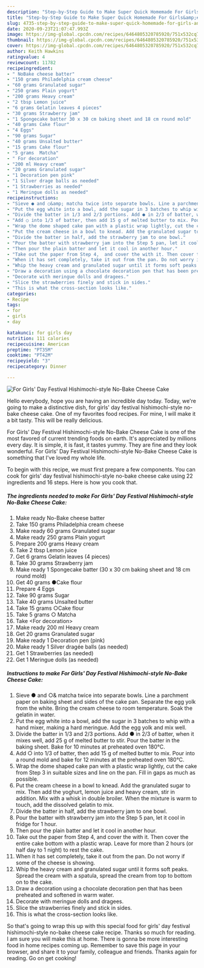 ```yaml
---
description: "Step-by-Step Guide to Make Super Quick Homemade For Girls&amp;#39; Day Festival Hishimochi-style No-Bake Cheese Cake"
title: "Step-by-Step Guide to Make Super Quick Homemade For Girls&amp;#39; Day Festival Hishimochi-style No-Bake Cheese Cake"
slug: 4735-step-by-step-guide-to-make-super-quick-homemade-for-girls-and-39-day-festival-hishimochi-style-no-bake-cheese-cake
date: 2020-09-23T21:07:47.993Z
image: https://img-global.cpcdn.com/recipes/6464805320785920/751x532cq70/for-girls-day-festival-hishimochi-style-no-bake-cheese-cake-recipe-main-photo.jpg
thumbnail: https://img-global.cpcdn.com/recipes/6464805320785920/751x532cq70/for-girls-day-festival-hishimochi-style-no-bake-cheese-cake-recipe-main-photo.jpg
cover: https://img-global.cpcdn.com/recipes/6464805320785920/751x532cq70/for-girls-day-festival-hishimochi-style-no-bake-cheese-cake-recipe-main-photo.jpg
author: Keith Hawkins
ratingvalue: 4
reviewcount: 11782
recipeingredient:
- " NoBake cheese batter"
- "150 grams Philadelphia cream cheese"
- "60 grams Granulated sugar"
- "250 grams Plain yogurt"
- "200 grams Heavy cream"
- "2 tbsp Lemon juice"
- "6 grams Gelatin leaves 4 pieces"
- "30 grams Strawberry jam"
- "1 Spongecake batter 30 x 30 cm baking sheet and 18 cm round mold"
- "40 grams Cake flour"
- "4 Eggs"
- "90 grams Sugar"
- "40 grams Unsalted butter"
- "15 grams Cake flour"
- "5 grams  Matcha"
- " For decoration"
- "200 ml Heavy cream"
- "20 grams Granulated sugar"
- "1 Decoration pen pink"
- "1 Silver drage balls as needed"
- "1 Strawberries as needed"
- "1 Meringue dolls as needed"
recipeinstructions:
- "Sieve ● and ○&amp; matcha twice into separate bowls. Line a parchment paper on baking sheet and sides of the cake pan. Separate the egg yolk from the white. Bring the cream cheese to room temperature. Soak the gelatin in water."
- "Put the egg white into a bowl, add the sugar in 3 batches to whip with a hand mixer, making a hard meringue. Add the egg yolk and mix well."
- "Divide the batter in 1/3 and 2/3 portions. Add ● in 2/3 of batter, when it mixes well, add 25 g of melted butter to stir. Pour the batter in the baking sheet. Bake for 10 minutes at preheated oven 180°C."
- "Add ○ into 1/3 of batter, then add 15 g of melted butter to mix. Pour into a round mold and bake for 12 minutes at the preheated oven 180°C."
- "Wrap the dome shaped cake pan with a plastic wrap lightly, cut the cake from Step 3 in suitable sizes and line on the pan. Fill in gaps as much as possible."
- "Put the cream cheese in a bowl to knead. Add the granulated sugar to mix. Then add the yoghurt, lemon juice and heavy cream, stir in addition. Mix with a whisk in double broiler. When the mixture is warm to touch, add the dissolved gelatin to mix."
- "Divide the batter in half, add the strawberry jam to one bowl."
- "Pour the batter with strawberry jam into the Step 5 pan, let it cool in fridge for 1 hour."
- "Then pour the plain batter and let it cool in another hour."
- "Take out the paper from Step 4,  and cover the with it. Then cover the entire cake bottom with a plastic wrap. Leave for more than 2 hours (or half day to 1 night) to rest the cake."
- "When it has set completely, take it out from the pan. Do not worry if some of the cheese is showing."
- "Whip the heavy cream and granulated sugar until it forms soft peaks. Spread the cream with a spatula, spread the cream from top to bottom on to the cake."
- "Draw a decoration using a chocolate decoration pen that has been preheated and softened in warm water."
- "Decorate with meringue dolls and dragees."
- "Slice the strawberries finely and stick in sides."
- "This is what the cross-section looks like."
categories:
- Recipe
tags:
- for
- girls
- day

katakunci: for girls day 
nutrition: 111 calories
recipecuisine: American
preptime: "PT35M"
cooktime: "PT42M"
recipeyield: "3"
recipecategory: Dinner

---
```



![For Girls&#39; Day Festival Hishimochi-style No-Bake Cheese Cake](https://img-global.cpcdn.com/recipes/6464805320785920/751x532cq70/for-girls-day-festival-hishimochi-style-no-bake-cheese-cake-recipe-main-photo.jpg)

Hello everybody, hope you are having an incredible day today. Today, we're going to make a distinctive dish, for girls&#39; day festival hishimochi-style no-bake cheese cake. One of my favorites food recipes. For mine, I will make it a bit tasty. This will be really delicious.

For Girls&#39; Day Festival Hishimochi-style No-Bake Cheese Cake is one of the most favored of current trending foods on earth. It's appreciated by millions every day. It is simple, it is fast, it tastes yummy. They are fine and they look wonderful. For Girls&#39; Day Festival Hishimochi-style No-Bake Cheese Cake is something that I've loved my whole life.




To begin with this recipe, we must first prepare a few components. You can cook for girls&#39; day festival hishimochi-style no-bake cheese cake using 22 ingredients and 16 steps. Here is how you cook that.

<!--inarticleads1-->

##### The ingredients needed to make For Girls&#39; Day Festival Hishimochi-style No-Bake Cheese Cake:

1. Make ready  No-Bake cheese batter
1. Take 150 grams Philadelphia cream cheese
1. Make ready 60 grams Granulated sugar
1. Make ready 250 grams Plain yogurt
1. Prepare 200 grams Heavy cream
1. Take 2 tbsp Lemon juice
1. Get 6 grams Gelatin leaves (4 pieces)
1. Take 30 grams Strawberry jam
1. Make ready 1 Spongecake batter (30 x 30 cm baking sheet and 18 cm round mold)
1. Get 40 grams ●Cake flour
1. Prepare 4 Eggs
1. Take 90 grams Sugar
1. Take 40 grams Unsalted butter
1. Take 15 grams ○Cake flour
1. Take 5 grams ○ Matcha
1. Take  &lt;For decoration&gt;
1. Make ready 200 ml Heavy cream
1. Get 20 grams Granulated sugar
1. Make ready 1 Decoration pen (pink)
1. Make ready 1 Silver dragée balls (as needed)
1. Get 1 Strawberries (as needed)
1. Get 1 Meringue dolls (as needed)




<!--inarticleads2-->

##### Instructions to make For Girls&#39; Day Festival Hishimochi-style No-Bake Cheese Cake:

1. Sieve ● and ○&amp; matcha twice into separate bowls. Line a parchment paper on baking sheet and sides of the cake pan. Separate the egg yolk from the white. Bring the cream cheese to room temperature. Soak the gelatin in water.
1. Put the egg white into a bowl, add the sugar in 3 batches to whip with a hand mixer, making a hard meringue. Add the egg yolk and mix well.
1. Divide the batter in 1/3 and 2/3 portions. Add ● in 2/3 of batter, when it mixes well, add 25 g of melted butter to stir. Pour the batter in the baking sheet. Bake for 10 minutes at preheated oven 180°C.
1. Add ○ into 1/3 of batter, then add 15 g of melted butter to mix. Pour into a round mold and bake for 12 minutes at the preheated oven 180°C.
1. Wrap the dome shaped cake pan with a plastic wrap lightly, cut the cake from Step 3 in suitable sizes and line on the pan. Fill in gaps as much as possible.
1. Put the cream cheese in a bowl to knead. Add the granulated sugar to mix. Then add the yoghurt, lemon juice and heavy cream, stir in addition. Mix with a whisk in double broiler. When the mixture is warm to touch, add the dissolved gelatin to mix.
1. Divide the batter in half, add the strawberry jam to one bowl.
1. Pour the batter with strawberry jam into the Step 5 pan, let it cool in fridge for 1 hour.
1. Then pour the plain batter and let it cool in another hour.
1. Take out the paper from Step 4,  and cover the with it. Then cover the entire cake bottom with a plastic wrap. Leave for more than 2 hours (or half day to 1 night) to rest the cake.
1. When it has set completely, take it out from the pan. Do not worry if some of the cheese is showing.
1. Whip the heavy cream and granulated sugar until it forms soft peaks. Spread the cream with a spatula, spread the cream from top to bottom on to the cake.
1. Draw a decoration using a chocolate decoration pen that has been preheated and softened in warm water.
1. Decorate with meringue dolls and dragees.
1. Slice the strawberries finely and stick in sides.
1. This is what the cross-section looks like.




So that's going to wrap this up with this special food for girls&#39; day festival hishimochi-style no-bake cheese cake recipe. Thanks so much for reading. I am sure you will make this at home. There is gonna be more interesting food in home recipes coming up. Remember to save this page in your browser, and share it to your family, colleague and friends. Thanks again for reading. Go on get cooking!
